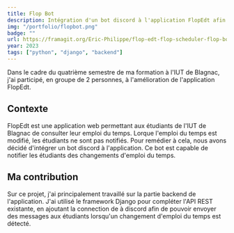 ```yaml
---
title: Flop Bot
description: Intégration d'un bot discord à l'application FlopEdt afin de notifier les étudiant des changements d'emploi du temps
img: "/portfolio/flopbot.png"
badge: ""
url: https://framagit.org/Eric-Philippe/flop-edt-flop-scheduler-flop-bot
year: 2023
tags: ["python", "django", "backend"]
---
```

Dans le cadre du quatrième semestre de ma formation à l'IUT de Blagnac, j'ai participé, en groupe de 2 personnes, à l'amélioration de l'application FlopEdt.

## Contexte

FlopEdt est une application web permettant aux étudiants de l'IUT de Blagnac de consulter leur emploi du temps. Lorque l'emploi du temps est modifié, les étudiants ne sont pas notifiés. Pour remédier à cela, nous avons décidé d'intégrer un bot discord à l'application. Ce bot est capable de notifier les étudiants des changements d'emploi du temps.

## Ma contribution

Sur ce projet, j'ai principalement travaillé sur la partie backend de l'application. J'ai utilisé le framework Django pour compléter l'API REST existante, en ajoutant la connection de à discord afin de pouvoir envoyer des messages aux étudiants lorsqu'un changement d'emploi du temps est détecté.
